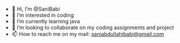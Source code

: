 - 👋 Hi, I’m @SaniBabi
- 👀 I’m interested in coding
- 🌱 I’m currently learning java
- 💞️ I’m looking to collaborate on my coding assignments and project
- 📫 How to reach me on my mail: saniabdullahibabi@gmail.com 

<!---
SaniBabi/SaniBabi is a ✨ special ✨ repository because its `README.md` (this file) appears on your GitHub profile.
You can click the Preview link to take a look at your changes.
--->
